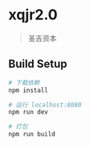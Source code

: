 # xqjr2.0

>圣吉资本

## Build Setup

``` bash
# 下载依赖
npm install

# 运行 localhost:8080
npm run dev

# 打包
npm run build
